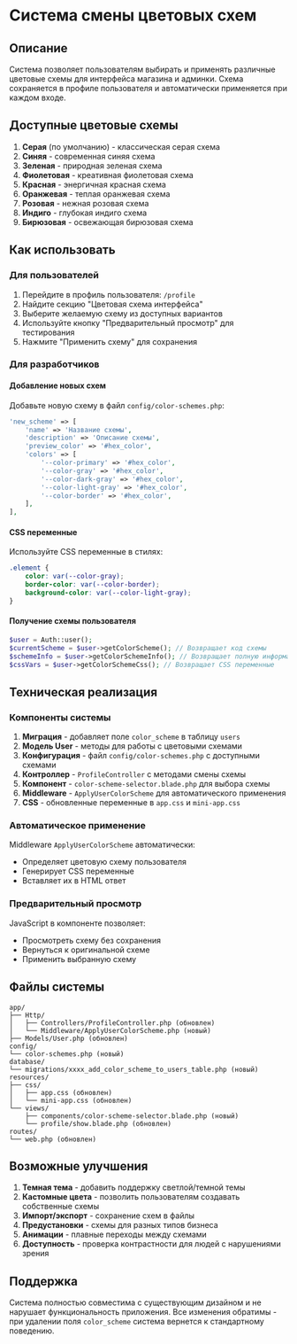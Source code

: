 # Система смены цветовых схем

## Описание

Система позволяет пользователям выбирать и применять различные цветовые схемы для интерфейса магазина и админки. Схема сохраняется в профиле пользователя и автоматически применяется при каждом входе.

## Доступные цветовые схемы

1. **Серая** (по умолчанию) - классическая серая схема
2. **Синяя** - современная синяя схема  
3. **Зеленая** - природная зеленая схема
4. **Фиолетовая** - креативная фиолетовая схема
5. **Красная** - энергичная красная схема
6. **Оранжевая** - теплая оранжевая схема
7. **Розовая** - нежная розовая схема
8. **Индиго** - глубокая индиго схема
9. **Бирюзовая** - освежающая бирюзовая схема

## Как использовать

### Для пользователей

1. Перейдите в профиль пользователя: `/profile`
2. Найдите секцию "Цветовая схема интерфейса"
3. Выберите желаемую схему из доступных вариантов
4. Используйте кнопку "Предварительный просмотр" для тестирования
5. Нажмите "Применить схему" для сохранения

### Для разработчиков

#### Добавление новых схем

Добавьте новую схему в файл `config/color-schemes.php`:

```php
'new_scheme' => [
    'name' => 'Название схемы',
    'description' => 'Описание схемы',
    'preview_color' => '#hex_color',
    'colors' => [
        '--color-primary' => '#hex_color',
        '--color-gray' => '#hex_color',
        '--color-dark-gray' => '#hex_color',
        '--color-light-gray' => '#hex_color',
        '--color-border' => '#hex_color',
    ],
],
```

#### CSS переменные

Используйте CSS переменные в стилях:

```css
.element {
    color: var(--color-gray);
    border-color: var(--color-border);
    background-color: var(--color-light-gray);
}
```

#### Получение схемы пользователя

```php
$user = Auth::user();
$currentScheme = $user->getColorScheme(); // Возвращает код схемы
$schemeInfo = $user->getColorSchemeInfo(); // Возвращает полную информацию
$cssVars = $user->getColorSchemeCss(); // Возвращает CSS переменные
```

## Техническая реализация

### Компоненты системы

1. **Миграция** - добавляет поле `color_scheme` в таблицу `users`
2. **Модель User** - методы для работы с цветовыми схемами
3. **Конфигурация** - файл `config/color-schemes.php` с доступными схемами
4. **Контроллер** - `ProfileController` с методами смены схемы
5. **Компонент** - `color-scheme-selector.blade.php` для выбора схемы
6. **Middleware** - `ApplyUserColorScheme` для автоматического применения
7. **CSS** - обновленные переменные в `app.css` и `mini-app.css`

### Автоматическое применение

Middleware `ApplyUserColorScheme` автоматически:
- Определяет цветовую схему пользователя
- Генерирует CSS переменные
- Вставляет их в HTML ответ

### Предварительный просмотр

JavaScript в компоненте позволяет:
- Просмотреть схему без сохранения
- Вернуться к оригинальной схеме
- Применить выбранную схему

## Файлы системы

```
app/
├── Http/
│   ├── Controllers/ProfileController.php (обновлен)
│   └── Middleware/ApplyUserColorScheme.php (новый)
├── Models/User.php (обновлен)
config/
└── color-schemes.php (новый)
database/
└── migrations/xxxx_add_color_scheme_to_users_table.php (новый)
resources/
├── css/
│   ├── app.css (обновлен)
│   └── mini-app.css (обновлен)
└── views/
    ├── components/color-scheme-selector.blade.php (новый)
    └── profile/show.blade.php (обновлен)
routes/
└── web.php (обновлен)
```

## Возможные улучшения

1. **Темная тема** - добавить поддержку светлой/темной темы
2. **Кастомные цвета** - позволить пользователям создавать собственные схемы
3. **Импорт/экспорт** - сохранение схем в файлы
4. **Предустановки** - схемы для разных типов бизнеса
5. **Анимации** - плавные переходы между схемами
6. **Доступность** - проверка контрастности для людей с нарушениями зрения

## Поддержка

Система полностью совместима с существующим дизайном и не нарушает функциональность приложения. Все изменения обратимы - при удалении поля `color_scheme` система вернется к стандартному поведению.